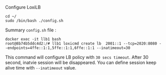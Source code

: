 
Configure LoxiLB

```
cd ~/
sudo /bin/bash ./config.sh
```

Summary `config.sh` file :
```
docker exec -it llb1 bash
root@8b74b5ddc4d2:/# llb1 loxicmd create lb  2001::1 --tcp=2020:8080 --endpoints=4ffe::1:1,5ffe::1:1,6ffe::1:1 --inatimeout=30
```

This command will configure LB policy with `30 secs timeout`. After 30 second, inatvie session will be disappeared. You can define session keep alive time with `--inatimeout` value.

